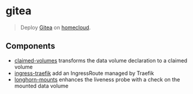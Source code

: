 # gitea

> Deploy [Gitea] on [homecloud].

[gitea]: https://gitea.io
[homecloud]: https://github.com/tmorin/homecloud-ansible

## Components

- [claimed-volumes](components/claimed-volumes) transforms the data volume declaration to a claimed volume
- [ingress-traefik](components/ingress-traefik) add an IngressRoute managed by Traefik
- [longhorn-mounts](components/longhorn-mounts) enhances the liveness probe with a check on the mounted data volume
